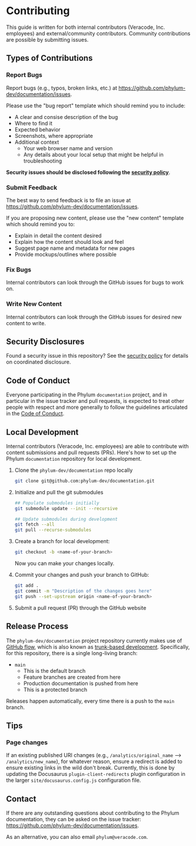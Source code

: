 # Contributing

This guide is written for both internal contributors (Veracode, Inc. employees) and external/community contributors.
Community contributions are possible by submitting issues.

## Types of Contributions

### Report Bugs

Report bugs (e.g., typos, broken links, etc.) at <https://github.com/phylum-dev/documentation/issues>.

Please use the "bug report" template which should remind you to include:

* A clear and consise description of the bug
* Where to find it
* Expected behavior
* Screenshots, where appropriate
* Additional context
  * Your web browser name and version
  * Any details about your local setup that might be helpful in troubleshooting

**Security issues should be disclosed following the [security policy][security]**.

[security]: https://github.com/phylum-dev/documentation/blob/main/SECURITY.md

### Submit Feedback

The best way to send feedback is to file an issue at <https://github.com/phylum-dev/documentation/issues>.

If you are proposing new content, please use the "new content" template which should remind you to:

* Explain in detail the content desired
* Explain how the content should look and feel
* Suggest page name and metadata for new pages
* Provide mockups/outlines where possible

### Fix Bugs

Internal contributors can look through the GitHub issues for bugs to work on.

### Write New Content

Internal contributors can look through the GitHub issues for desired new content to write.

## Security Disclosures

Found a security issue in this repository? See the [security policy][security] for details on coordinated disclosure.

## Code of Conduct

Everyone participating in the Phylum `documentation` project, and in particular in the issue tracker and pull requests,
is expected to treat other people with respect and more generally to follow the guidelines articulated in the
[Code of Conduct][CoC].

[CoC]: https://github.com/phylum-dev/documentation/blob/main/CODE_OF_CONDUCT.md

## Local Development

Internal contributors (Veracode, Inc. employees) are able to contribute with content submissions and pull requests
(PRs). Here's how to set up the Phylum `documentation` repository for local development.

1. Clone the `phylum-dev/documentation` repo locally

    ```sh
    git clone git@github.com:phylum-dev/documentation.git
    ```

2. Initialize and pull the git submodules

    ```sh
    ## Populate submodules initially
    git submodule update --init --recursive

    ## Update submodules during development
    git fetch --all
    git pull --recurse-submodules
    ```

3. Create a branch for local development:

    ```sh
    git checkout -b <name-of-your-branch>
    ```

    Now you can make your changes locally.

4. Commit your changes and push your branch to GitHub:

    ```sh
    git add .
    git commit -m "Description of the changes goes here"
    git push --set-upstream origin <name-of-your-branch>
    ```

5. Submit a pull request (PR) through the GitHub website

## Release Process

The `phylum-dev/documentation` project repository currently makes use of [GitHub flow][gh_flow], which is also known as
[trunk-based development][trunk_dev]. Specifically, for this repository, there is a single long-living branch:

* `main`
  * This is the default branch
  * Feature branches are created from here
  * Production documentation is pushed from here
  * This is a protected branch

Releases happen automatically, every time there is a push to the `main` branch.

[gh_flow]: https://docs.github.com/en/get-started/quickstart/github-flow
[trunk_dev]: https://www.atlassian.com/continuous-delivery/continuous-integration/trunk-based-development

## Tips

### Page changes

If an existing published URI changes (e.g., `/analytics/original_name` --> `/analytics/new_name`), for whatever reason,
ensure a redirect is added to ensure existing links in the wild don't break. Currently, this is done by updating the
Docusaurus `plugin-client-redirects` plugin configuration in the larger `site/docusaurus.config.js` configuration file.

## Contact

If there are any outstanding questions about contributing to the Phylum documentation,
they can be asked on the issue tracker: <https://github.com/phylum-dev/documentation/issues>.

As an alternative, you can also email `phylum@veracode.com`.
